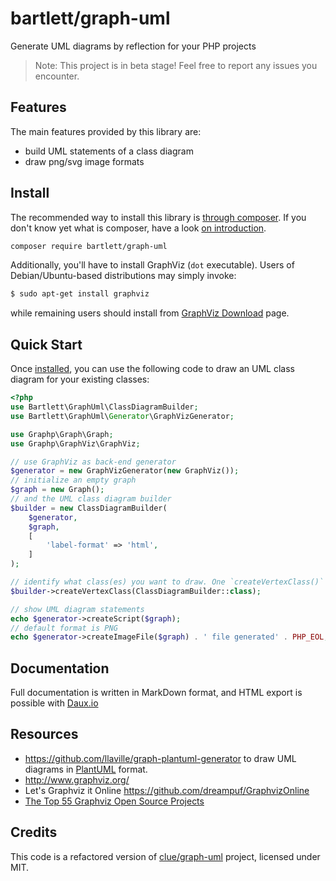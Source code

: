 # bartlett/graph-uml

Generate UML diagrams by reflection for your PHP projects

> Note: This project is in beta stage! Feel free to report any issues you encounter.

## Features

The main features provided by this library are:

* build UML statements of a class diagram
* draw png/svg image formats

## Install

The recommended way to install this library is [through composer](http://getcomposer.org).
If you don't know yet what is composer, have a look [on introduction](http://getcomposer.org/doc/00-intro.md).

```bash
composer require bartlett/graph-uml
```

Additionally, you'll have to install GraphViz (`dot` executable).
Users of Debian/Ubuntu-based distributions may simply invoke:

```bash
$ sudo apt-get install graphviz
```

while remaining users should install from [GraphViz Download](http://www.graphviz.org/download/) page.

## Quick Start

Once [installed](#install), you can use the following code to draw an UML class
diagram for your existing classes:

```php
<?php
use Bartlett\GraphUml\ClassDiagramBuilder;
use Bartlett\GraphUml\Generator\GraphVizGenerator;

use Graphp\Graph\Graph;
use Graphp\GraphViz\GraphViz;

// use GraphViz as back-end generator
$generator = new GraphVizGenerator(new GraphViz());
// initialize an empty graph
$graph = new Graph();
// and the UML class diagram builder
$builder = new ClassDiagramBuilder(
    $generator,
    $graph,
    [
        'label-format' => 'html',
    ]
);

// identify what class(es) you want to draw. One `createVertexClass()` operation by class.
$builder->createVertexClass(ClassDiagramBuilder::class);

// show UML diagram statements
echo $generator->createScript($graph);
// default format is PNG
echo $generator->createImageFile($graph) . ' file generated' . PHP_EOL;
```

## Documentation

Full documentation is written in MarkDown format, and HTML export is possible with [Daux.io](https://github.com/dauxio/daux.io)

## Resources

* https://github.com/llaville/graph-plantuml-generator to draw UML diagrams in [PlantUML](https://plantuml.com/) format.
* http://www.graphviz.org/
* Let's Graphviz it Online https://github.com/dreampuf/GraphvizOnline
* [The Top 55 Graphviz Open Source Projects](https://awesomeopensource.com/projects/graphviz)

## Credits

This code is a refactored version of [clue/graph-uml](https://github.com/clue/graph-uml) project, licensed under MIT.
